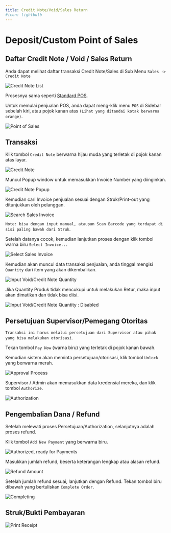 ```yaml
---
title: Credit Note/Void/Sales Return
#icon: lightbulb
---
```


# Deposit/Custom Point of Sales

## Daftar Credit Note / Void / Sales Return

Anda dapat melihat daftar transaksi Credit Note/Sales di Sub Menu `Sales -> Credit Note`

![Credit Note List](/images/03-sales-credit-note/50-sales-return-list.png)


Prosesnya sama seperti [Standard POS](/retail/sales/POS.html).

Untuk memulai penjualan POS, anda dapat meng-klik menu `POS` di Sidebar sebelah kiri, atau pojok kanan atas `(Lihat yang ditandai kotak berwarna orange)`.

![Point of Sales](/images/01-sales-pos/00-sales-menu-pos.png)

## Transaksi

Klik tombol `Credit Note` berwarna hijau muda yang terletak di pojok kanan atas layar.

![Credit Note](/images/01-sales-pos/12-sales-pos-screen.png)

Muncul Popup window untuk memasukkan Invoice Number yang diinginkan.

![Credit Note Popup](/images/03-sales-credit-note/51-sales-return-popup-search-invoice.png)

Kemudian cari Invoice penjualan sesuai dengan Struk/Print-out yang ditunjukkan oleh pelanggan.

![Search Sales Invoice](/images/03-sales-credit-note/52-sales-return-search-sales-invoice.png)

`Note: bisa dengan input manual, ataupun Scan Barcode yang terdapat di sisi paling bawah dari Struk`.

Setelah datanya cocok, kemudian lanjutkan proses dengan klik tombol warna biru `Select Invoice...`

![Select Sales Invoice](/images/03-sales-credit-note/53-sales-return-select-invoice.png)

Kemudian akan muncul data transaksi penjualan, anda tinggal mengisi `Quantity` dari item yang akan dikembalikan.

![Input Void/Credit Note Quantity](/images/03-sales-credit-note/54-sales-return-input-return-quantity.png)

Jika Quantity Produk tidak mencukupi untuk melakukan Retur, maka input akan dimatikan dan tidak bisa diisi.

![Input Void/Credit Note Quantity : Disabled](/images/03-sales-credit-note/55-sales-return-input-return-quantity-disabled.png)

## Persetujuan Supervisor/Pemegang Otoritas

`Transaksi ini harus melalui persetujuan dari Supervisor atau pihak yang bisa melakukan otorisasi`.

Tekan tombol `Pay Now` (warna biru) yang terletak di pojok kanan bawah.

Kemudian sistem akan meminta persetujuan/otorisasi, klik tombol `Unlock` yang berwarna merah.

![Approval Process](/images/03-sales-credit-note/56-sales-return-unlock.png)

Supervisor / Admin akan memasukkan data kredensial mereka, dan klik tombol `Authorize`.

![Authorization](/images/03-sales-credit-note/57-sales-return-supervisor-admin-authorization.png)

## Pengembalian Dana / Refund

Setelah melewati proses Persetujuan/Authorization, selanjutnya adalah proses refund.

Klik tombol `Add New Payment` yang berwarna biru.

![Authorized, ready for Payments](/images/03-sales-credit-note/58-sales-return-after-authorized.png)

Masukkan jumlah refund, beserta keterangan lengkap atau alasan refund.

![Refund Amount](/images/03-sales-credit-note/59-sales-return-add-refund-amount.png)

Setelah jumlah refund sesuai, lanjutkan dengan Refund. Tekan tombol biru dibawah yang bertuliskan `Complete Order`.

![Completing](/images/03-sales-credit-note/60-sales-return-ready-for-return.png)


## Struk/Bukti Pembayaran

![Print Receipt](/images/03-sales-credit-note/61-sales-return-print-receipt.png)
